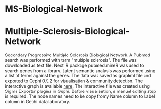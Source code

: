 # MS-Biological-Network
# Multiple-Sclerosis-Biological-Network
Secondary Progressive Multiple Sclerosis Biological Network. A Pubmed search was performed with term "multiple sclerosis". The file was downloaded as text file. Next, R package pubmed.mineR was used to search genes from a library. Latent semantic analysis was performed using a list of terms against the genes. The data was saved as graphml file and exported to Gephi 0.9.2 for visualisation & community detection. The interactive graph is available [here](https://gntem2.github.io/MS-Biological-Network/). The interactive file was created using Sigma Exporter plugins in Gephi. Before visualisation, a manual editing step is required. The node names need to be copy fromy Name column to Label column in Gephi data laboratory.


